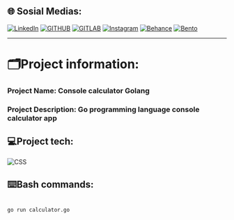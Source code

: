 ## 🌐 Sosial Medias:

[![LinkedIn](https://img.shields.io/badge/LinkedIn-%230077B5.svg?style=for-the-badge&logo=linkedIn&logoColor=white)](https://linkedin.com/in/knvmrt)
[![GITHUB](https://img.shields.io/badge/GitHub-%23081030.svg?style=for-the-badge&logo=github&logoColor=white)](https://github.com/knvmrt)
[![GITLAB](https://img.shields.io/badge/GitLab-%23E1442A.svg?style=for-the-badge&logo=gitlab&logoColor=white)](https://gitlab.com/knvmrt)
[![Instagram](https://img.shields.io/badge/Instagram-%23E4405F.svg?style=for-the-badge&logo=instagram&logoColor=white)](https://instagram.com/knvmrt)
[![Behance](https://img.shields.io/badge/Behance-1769ff.svg?style=for-the-badge&logo=behance&logoColor=white)](https://behance.net/knvmrt)
[![Bento](https://img.shields.io/badge/Bento-%23000000.svg?style=for-the-badge&logo=bento&logoColor=white)](https://bento.me/knvmrt)

<hr></hr>

# 🗂️Project information:
### Project Name:  Console calculator Golang
### Project Description:  Go programming language console calculator app

## 💻Project tech:

![CSS](https://img.shields.io/badge/go-%231572B6.svg?style=for-the-badge&logo=go&logoColor=white)

## ⌨️Bash commands:

```bash

go run calculator.go

```